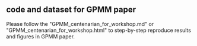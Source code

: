 ## code and dataset for GPMM paper

Please follow the "GPMM_centenarian_for_workshop.md" or "GPMM_centenarian_for_workshop.html" to step-by-step reproduce results and figures in GPMM paper.